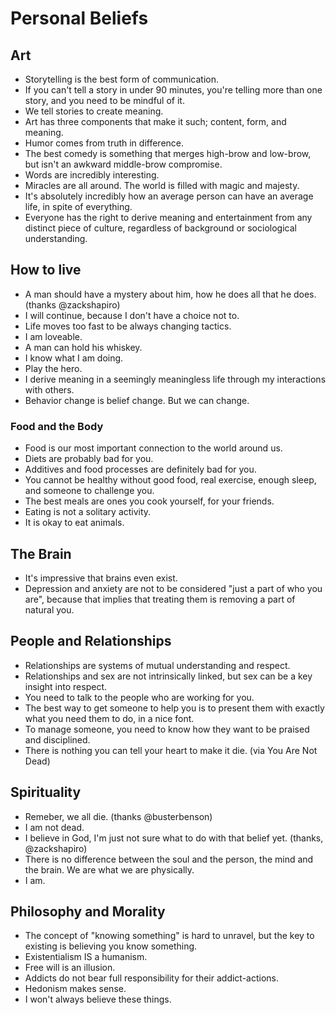 # Personal Beliefs


## Art
* Storytelling is the best form of communication.
* If you can't tell a story in under 90 minutes, you're telling more than one story, and you need to be mindful of it.
* We tell stories to create meaning.
* Art has three components that make it such; content, form, and meaning.
* Humor comes from truth in difference.
* The best comedy is something that merges high-brow and low-brow, but isn't an awkward middle-brow compromise.
* Words are incredibly interesting.
* Miracles are all around. The world is filled with magic and majesty.
* It's absolutely incredibly how an average person can have an average life, in spite of everything.
* Everyone has the right to derive meaning and entertainment from any distinct piece of culture, regardless of background or sociological understanding.

## How to live
* A man should have a mystery about him, how he does all that he does. (thanks @zackshapiro)
* I will continue, because I don't have a choice not to.
* Life moves too fast to be always changing tactics.
* I am loveable.
* A man can hold his whiskey.
* I know what I am doing.
* Play the hero.
* I derive meaning in a seemingly meaningless life through my interactions with others.
* Behavior change is belief change. But we can change.

### Food and the Body
* Food is our most important connection to the world around us.
* Diets are probably bad for you.
* Additives and food processes are definitely bad for you.
* You cannot be healthy without good food, real exercise, enough sleep, and someone to challenge you.
* The best meals are ones you cook yourself, for your friends.
* Eating is not a solitary activity.
* It is okay to eat animals. 

## The Brain
* It's impressive that brains even exist.
* Depression and anxiety are not to be considered "just a part of who you are", because that implies that treating them is removing a part of natural you.

## People and Relationships
* Relationships are systems of mutual understanding and respect. 
* Relationships and sex are not intrinsically linked, but sex can be a key insight into respect.
* You need to talk to the people who are working for you.
* The best way to get someone to help you is to present them with exactly what you need them to do, in a nice font. 
* To manage someone, you need to know how they want to be praised and disciplined.
* There is nothing you can tell your heart to make it die. (via You Are Not Dead)

## Spirituality
* Remeber, we all die. (thanks @busterbenson)
* I am not dead.
* I believe in God, I'm just not sure what to do with that belief yet. (thanks, @zackshapiro)
* There is no difference between the soul and the person, the mind and the brain. We are what we are physically.
* I am.

## Philosophy and Morality
* The concept of "knowing something" is hard to unravel, but the key to existing is believing you know something.
* Existentialism IS a humanism.
* Free will is an illusion.
* Addicts do not bear full responsibility for their addict-actions.
* Hedonism makes sense.
* I won't always believe these things.
